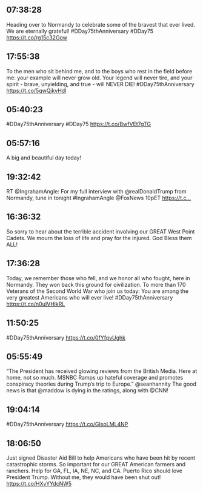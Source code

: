 ## 07:38:28
Heading over to Normandy to celebrate some of the bravest that ever lived. We are eternally grateful! #DDay75thAnniversary #DDay75 
https://t.co/rg15c32Gow
## 17:55:38
To the men who sit behind me, and to the boys who rest in the field before me: your example will never grow old. Your legend will never tire, and your spirit - brave, unyielding, and true - will NEVER DIE! #DDay75thAnniversary https://t.co/5qwQjkvHdl
## 05:40:23
#DDay75thAnniversary #DDay75 https://t.co/BwfVEt7gTG
## 05:57:16
A big and beautiful day today!
## 19:32:42
RT @IngrahamAngle: For my full interview with ⁦@realDonaldTrump from Normandy⁩, tune in tonight #IngrahamAngle ⁦@FoxNews⁩ 10pET https://t.c…
## 16:36:32
So sorry to hear about the terrible accident involving our GREAT West Point Cadets. We mourn the loss of life and pray for the injured. God Bless them ALL!
## 17:36:28
Today, we remember those who fell, and we honor all who fought, here in Normandy. They won back this ground for civilization. To more than 170 Veterans of the Second World War who join us today: You are among the very greatest Americans who will ever live! #DDay75thAnniversary https://t.co/n0uIVHlkRL
## 11:50:25
#DDay75thAnniversary https://t.co/0fYfpvUghk
## 05:55:49
“The President has received glowing reviews from the British Media. Here at home, not so much. MSNBC Ramps up hateful coverage and promotes conspiracy theories during Trump’s trip to Europe.”  @seanhannity  The good news is that @maddow is dying in the ratings, along with @CNN!
## 19:04:14
#DDay75thAnniversary https://t.co/GIsoLML4NP
## 18:06:50
Just signed Disaster Aid Bill to help Americans who have been hit by recent catastrophic storms. So important for our GREAT American farmers and ranchers. Help for GA, FL, IA, NE, NC, and CA. Puerto Rico should love President Trump. Without me, they would have been shut out! https://t.co/HXvYYdcNW5
